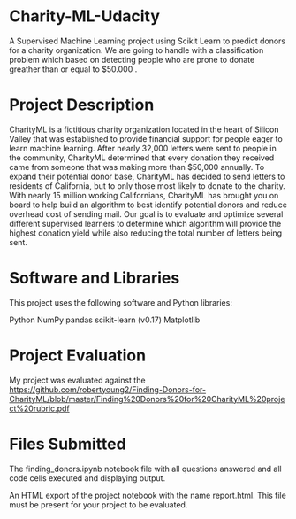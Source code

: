 # Charity-ML-Udacity

A Supervised Machine Learning project using Scikit Learn to predict donors for a charity organization.
We are going to handle with a classification problem which based on detecting people who are prone to donate greather than or equal to $50.000 .

# Project Description

CharityML is a fictitious charity organization located in the heart of Silicon Valley that was established to provide financial support for people eager to learn machine learning. 
After nearly 32,000 letters were sent to people in the community, CharityML determined that every donation they received came from someone that was making more than $50,000 annually.
To expand their potential donor base, CharityML has decided to send letters to residents of California, but to only those most likely to donate to the charity. With nearly 15 million working Californians, 
CharityML has brought you on board to help build an algorithm to best identify potential donors and reduce overhead cost of sending mail. 
Our goal is to evaluate and optimize several different supervised learners to determine which algorithm will provide the highest donation yield while also reducing the total number of letters being sent.

# Software and Libraries

This project uses the following software and Python libraries:

Python
NumPy
pandas
scikit-learn (v0.17)
Matplotlib

# Project Evaluation

My project was evaluated against the https://github.com/robertyoung2/Finding-Donors-for-CharityML/blob/master/Finding%20Donors%20for%20CharityML%20project%20rubric.pdf

# Files Submitted

The finding_donors.ipynb notebook file with all questions answered and all code cells executed and displaying output.

An HTML export of the project notebook with the name report.html. This file must be present for your project to be evaluated.